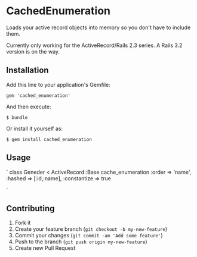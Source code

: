 # CachedEnumeration

Loads your active record objects into memory so you don't have to include them.

Currently only working for the ActiveRecord/Rails 2.3 series. A Rails 3.2 version is on the way.

## Installation

Add this line to your application's Gemfile:

    gem 'cached_enumeration'

And then execute:

    $ bundle

Or install it yourself as:

    $ gem install cached_enumeration

## Usage

`
class Geneder < ActiveRecord::Base
  cache_enumeration :order => 'name', :hashed => [:id,:name], :constantize => true

`

## Contributing

1. Fork it
2. Create your feature branch (`git checkout -b my-new-feature`)
3. Commit your changes (`git commit -am 'Add some feature'`)
4. Push to the branch (`git push origin my-new-feature`)
5. Create new Pull Request
